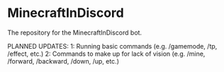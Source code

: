 # MinecraftInDiscord
The repository for the MinecraftInDiscord bot.

PLANNED UPDATES:
1: Running basic commands (e.g. /gamemode, /tp, /effect, etc.)
2: Commands to make up for lack of vision (e.g. /mine, /forward, /backward, /down, /up, etc.)

